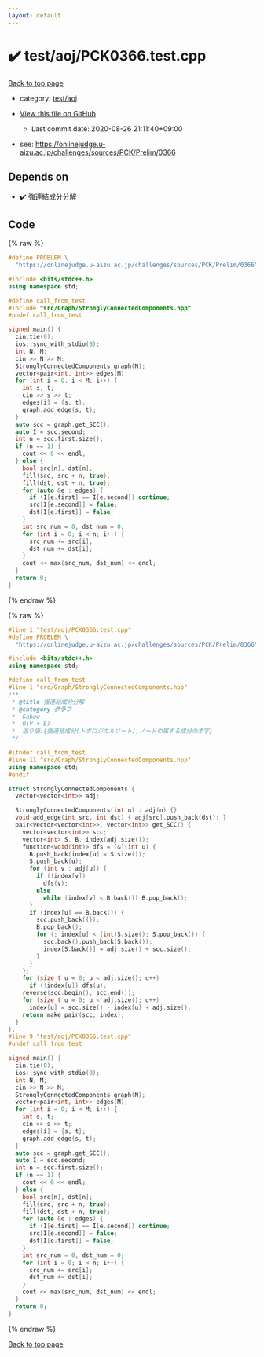 ```yaml
---
layout: default
---
```


<!-- mathjax config similar to math.stackexchange -->
<script type="text/javascript" async
  src="https://cdnjs.cloudflare.com/ajax/libs/mathjax/2.7.5/MathJax.js?config=TeX-MML-AM_CHTML">
</script>
<script type="text/x-mathjax-config">
  MathJax.Hub.Config({
    TeX: { equationNumbers: { autoNumber: "AMS" }},
    tex2jax: {
      inlineMath: [ ['$','$'] ],
      processEscapes: true
    },
    "HTML-CSS": { matchFontHeight: false },
    displayAlign: "left",
    displayIndent: "2em"
  });
</script>

<script type="text/javascript" src="https://cdnjs.cloudflare.com/ajax/libs/jquery/3.4.1/jquery.min.js"></script>
<script src="https://cdn.jsdelivr.net/npm/jquery-balloon-js@1.1.2/jquery.balloon.min.js" integrity="sha256-ZEYs9VrgAeNuPvs15E39OsyOJaIkXEEt10fzxJ20+2I=" crossorigin="anonymous"></script>
<script type="text/javascript" src="../../../assets/js/copy-button.js"></script>
<link rel="stylesheet" href="../../../assets/css/copy-button.css" />


# :heavy_check_mark: test/aoj/PCK0366.test.cpp

<a href="../../../index.html">Back to top page</a>

* category: <a href="../../../index.html#0d0c91c0cca30af9c1c9faef0cf04aa9">test/aoj</a>
* <a href="{{ site.github.repository_url }}/blob/master/test/aoj/PCK0366.test.cpp">View this file on GitHub</a>
    - Last commit date: 2020-08-26 21:11:40+09:00


* see: <a href="https://onlinejudge.u-aizu.ac.jp/challenges/sources/PCK/Prelim/0366">https://onlinejudge.u-aizu.ac.jp/challenges/sources/PCK/Prelim/0366</a>


## Depends on

* :heavy_check_mark: <a href="../../../library/src/Graph/StronglyConnectedComponents.hpp.html">強連結成分分解</a>


## Code

<a id="unbundled"></a>
{% raw %}
```cpp
#define PROBLEM \
  "https://onlinejudge.u-aizu.ac.jp/challenges/sources/PCK/Prelim/0366"

#include <bits/stdc++.h>
using namespace std;

#define call_from_test
#include "src/Graph/StronglyConnectedComponents.hpp"
#undef call_from_test

signed main() {
  cin.tie(0);
  ios::sync_with_stdio(0);
  int N, M;
  cin >> N >> M;
  StronglyConnectedComponents graph(N);
  vector<pair<int, int>> edges(M);
  for (int i = 0; i < M; i++) {
    int s, t;
    cin >> s >> t;
    edges[i] = {s, t};
    graph.add_edge(s, t);
  }
  auto scc = graph.get_SCC();
  auto I = scc.second;
  int n = scc.first.size();
  if (n == 1) {
    cout << 0 << endl;
  } else {
    bool src[n], dst[n];
    fill(src, src + n, true);
    fill(dst, dst + n, true);
    for (auto &e : edges) {
      if (I[e.first] == I[e.second]) continue;
      src[I[e.second]] = false;
      dst[I[e.first]] = false;
    }
    int src_num = 0, dst_num = 0;
    for (int i = 0; i < n; i++) {
      src_num += src[i];
      dst_num += dst[i];
    }
    cout << max(src_num, dst_num) << endl;
  }
  return 0;
}
```
{% endraw %}

<a id="bundled"></a>
{% raw %}
```cpp
#line 1 "test/aoj/PCK0366.test.cpp"
#define PROBLEM \
  "https://onlinejudge.u-aizu.ac.jp/challenges/sources/PCK/Prelim/0366"

#include <bits/stdc++.h>
using namespace std;

#define call_from_test
#line 1 "src/Graph/StronglyConnectedComponents.hpp"
/**
 * @title 強連結成分分解
 * @category グラフ
 *  Gabow
 *  O(V + E)
 *  返り値:{強連結成分(トポロジカルソート),ノードの属する成分の添字}
 */

#ifndef call_from_test
#line 11 "src/Graph/StronglyConnectedComponents.hpp"
using namespace std;
#endif

struct StronglyConnectedComponents {
  vector<vector<int>> adj;

  StronglyConnectedComponents(int n) : adj(n) {}
  void add_edge(int src, int dst) { adj[src].push_back(dst); }
  pair<vector<vector<int>>, vector<int>> get_SCC() {
    vector<vector<int>> scc;
    vector<int> S, B, index(adj.size());
    function<void(int)> dfs = [&](int u) {
      B.push_back(index[u] = S.size());
      S.push_back(u);
      for (int v : adj[u]) {
        if (!index[v])
          dfs(v);
        else
          while (index[v] < B.back()) B.pop_back();
      }
      if (index[u] == B.back()) {
        scc.push_back({});
        B.pop_back();
        for (; index[u] < (int)S.size(); S.pop_back()) {
          scc.back().push_back(S.back());
          index[S.back()] = adj.size() + scc.size();
        }
      }
    };
    for (size_t u = 0; u < adj.size(); u++)
      if (!index[u]) dfs(u);
    reverse(scc.begin(), scc.end());
    for (size_t u = 0; u < adj.size(); u++)
      index[u] = scc.size() - index[u] + adj.size();
    return make_pair(scc, index);
  }
};
#line 9 "test/aoj/PCK0366.test.cpp"
#undef call_from_test

signed main() {
  cin.tie(0);
  ios::sync_with_stdio(0);
  int N, M;
  cin >> N >> M;
  StronglyConnectedComponents graph(N);
  vector<pair<int, int>> edges(M);
  for (int i = 0; i < M; i++) {
    int s, t;
    cin >> s >> t;
    edges[i] = {s, t};
    graph.add_edge(s, t);
  }
  auto scc = graph.get_SCC();
  auto I = scc.second;
  int n = scc.first.size();
  if (n == 1) {
    cout << 0 << endl;
  } else {
    bool src[n], dst[n];
    fill(src, src + n, true);
    fill(dst, dst + n, true);
    for (auto &e : edges) {
      if (I[e.first] == I[e.second]) continue;
      src[I[e.second]] = false;
      dst[I[e.first]] = false;
    }
    int src_num = 0, dst_num = 0;
    for (int i = 0; i < n; i++) {
      src_num += src[i];
      dst_num += dst[i];
    }
    cout << max(src_num, dst_num) << endl;
  }
  return 0;
}

```
{% endraw %}

<a href="../../../index.html">Back to top page</a>

